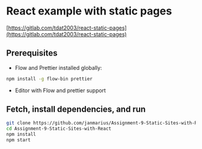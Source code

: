# React example with static pages
[https://gitlab.com/tdat2003/react-static-pages](https://gitlab.com/tdat2003/react-static-pages)

## Prerequisites
* Flow and Prettier installed globally:
```sh
npm install -g flow-bin prettier
```
* Editor with Flow and prettier support

## Fetch, install dependencies, and run
```sh
git clone https://github.com/janmarius/Assignment-9-Static-Sites-with-React.git
cd Assignment-9-Static-Sites-with-React
npm install
npm start
```
